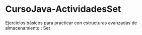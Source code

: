# CursoJava-ActividadesSet
Ejercicios básicos para practicar con estructuras avanzadas de almacenamiento : Set
